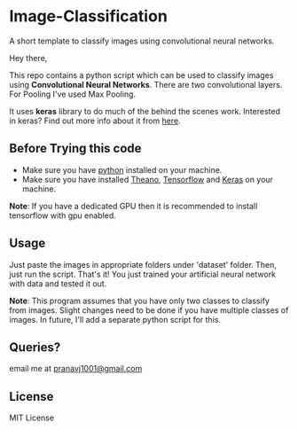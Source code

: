 # Image-Classification
A short template to classify images using convolutional neural networks.

Hey there,

This repo contains a python script which can be used to classify images using **Convolutional Neural Networks**. 
There are two convolutional layers. For Pooling I've used Max Pooling.

It uses **keras** library to do much of the behind the scenes work. 
Interested in keras? Find out more info about it from [here](https://keras.io/).

## Before Trying this code

* Make sure you have [python](https://www.python.org/) installed on your machine.
* Make sure you have installed [Theano](http://deeplearning.net/software/theano/), [Tensorflow](https://www.tensorflow.org/) and [Keras](https://keras.io/) on your machine.

**Note**: If you have a dedicated GPU then it is recommended to install tensorflow with gpu enabled.

## Usage

Just paste the images in appropriate folders under 'dataset' folder. Then, just run the script. That's it! 
You just trained your artificial neural network with data and tested it out.

**Note**: This program assumes that you have only two classes to classify from images. 
Slight changes need to be done if you have multiple classes of images. 
In future, I'll add a separate python script for this.

## Queries?

email me at pranavj1001@gmail.com

## License

MIT License
